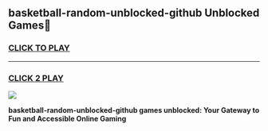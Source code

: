
## basketball-random-unblocked-github Unblocked Games👋
<h3>
<a href="https://news.freeplayer.one?title=basketball-random-unblocked-github&ref=16F">CLICK TO PLAY</a></h3>
<hr>

<h3>
<a href="https://news.freeplayer.one?title=basketball-random-unblocked-github&ref=16F">CLICK 2 PLAY</a>
  
</h3>

<a href="https://news.freeplayer.one?title=basketball-random-unblocked-github&ref=16F/"><img src="https://clearcache.store/games.png"></a>


**basketball-random-unblocked-github games unblocked: Your Gateway to Fun and Accessible Online Gaming**
